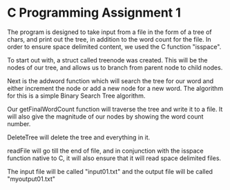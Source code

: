 # C Programming Assignment 1

The program is designed to take input from a file in the form of a tree of chars, and print out the tree, in addition to the word count for the file.  In order to ensure space delimited content, we used the C function "isspace".

To start out with, a struct called treenode was created.  This will be the nodes of our tree, and allows us to branch from parent node to child nodes.

Next is the addword function which will search the tree for our word and either increment the node or add a new node for a new word.  The algorithm for this is a simple Binary Search Tree algorithm.

Our getFinalWordCount function will traverse the tree and write it to a file.  It will also give the magnitude of our nodes by showing the word count number.

DeleteTree will delete the tree and everything in it.

readFile will go till the end of file, and in conjunction with the isspace function native to C, it will also ensure that it will read space delimited files.

The input file will be called "input01.txt" and the output file will be called "myoutput01.txt"
